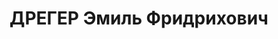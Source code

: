 ---
title: ДРЕГЕР Эмиль Фридрихович
description: "1891 г.р., м.р.: Биюк-Онларский р-н, немец, из крестьян, образование:\
  \ среднее, б/п\n бухгалтер в колхозе «Колос»\n прож.: Джанкойский р-н\n арестован\
  \ Джанкойским РО НКВД Крыма 26.12.1936\n Обвинение: ст. 58-6, 8, 11 УК РСФСР: член\
  \ антисоветской диверсионно-террористической шпионской организации\n Приговор: Верховным\
  \ судом СССР, 07.01.1938 — ВМН\n Реабилитация: Верховным судом СССР, 27.08.1964\n\
  \ Арх.дело: ГУ СБУ в Крыму, д. 013361.\n Состав семьи: женат"
---